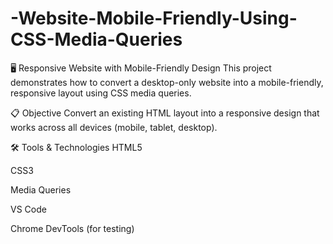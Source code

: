 # -Website-Mobile-Friendly-Using-CSS-Media-Queries
🖥️ Responsive Website with Mobile-Friendly Design
This project demonstrates how to convert a desktop-only website into a mobile-friendly, responsive layout using CSS media queries.

📋 Objective
Convert an existing HTML layout into a responsive design that works across all devices (mobile, tablet, desktop).

🛠️ Tools & Technologies
HTML5

CSS3

Media Queries

VS Code

Chrome DevTools (for testing)
